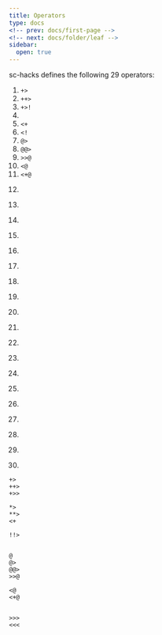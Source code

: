 ```yaml
---
title: Operators
type: docs
<!-- prev: docs/first-page -->
<!-- next: docs/folder/leaf -->
sidebar:
  open: true
---
```


sc-hacks defines the following 29 operators: 

1. ```+>```
2. ```++>```
3. ```+>!```
4. 
4. ```<+```
5. ```<!```
6. ```@>```
7. ```@@>```
8. ```>>@```
9. ```<@```
10. ```<+@```
11. ``````
12. ``````
13. ``````
14. ``````
15. ``````
16. ``````
17. ``````
18. ``````
19. ``````
20. ``````
21. ``````
22. ``````
23. ``````
24. ``````
25. ``````
26. ``````
27. ``````
28. ``````
29. ``````

```
+>
++>
+>>

*>
**>
<+

!!>


@
@>
@@>
>>@

<@
<+@


>>>
<<<

```
